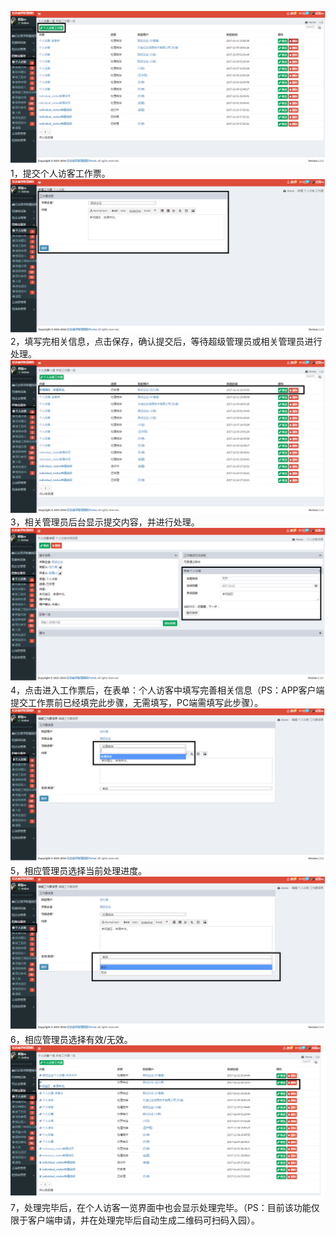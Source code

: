 ![](/assets/个人访客流程1.png)1，提交个人访客工作票。![](/assets/个人访客流程2.png)2，填写完相关信息，点击保存，确认提交后，等待超级管理员或相关管理员进行处理。![](/assets/个人访客流程3.png)3，相关管理员后台显示提交内容，并进行处理。![](/assets/个人访客流程4.png)4，点击进入工作票后，在表单：个人访客中填写完善相关信息（PS：APP客户端提交工作票前已经填完此步骤，无需填写，PC端需填写此步骤）。![](/assets/个人访客流程5.png)5，相应管理员选择当前处理进度。![](/assets/个人访客流程6.png)6，相应管理员选择有效/无效。![](/assets/个人访客流程7.png)7，处理完毕后，在个人访客一览界面中也会显示处理完毕。（PS：目前该功能仅限于客户端申请，并在处理完毕后自动生成二维码可扫码入园）。

